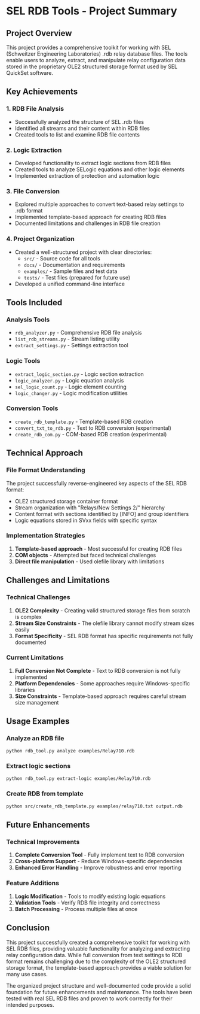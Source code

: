 # SEL RDB Tools - Project Summary

## Project Overview

This project provides a comprehensive toolkit for working with SEL (Schweitzer Engineering Laboratories) .rdb relay database files. The tools enable users to analyze, extract, and manipulate relay configuration data stored in the proprietary OLE2 structured storage format used by SEL QuickSet software.

## Key Achievements

### 1. RDB File Analysis
- Successfully analyzed the structure of SEL .rdb files
- Identified all streams and their content within RDB files
- Created tools to list and examine RDB file contents

### 2. Logic Extraction
- Developed functionality to extract logic sections from RDB files
- Created tools to analyze SELogic equations and other logic elements
- Implemented extraction of protection and automation logic

### 3. File Conversion
- Explored multiple approaches to convert text-based relay settings to .rdb format
- Implemented template-based approach for creating RDB files
- Documented limitations and challenges in RDB file creation

### 4. Project Organization
- Created a well-structured project with clear directories:
  - `src/` - Source code for all tools
  - `docs/` - Documentation and requirements
  - `examples/` - Sample files and test data
  - `tests/` - Test files (prepared for future use)
- Developed a unified command-line interface

## Tools Included

### Analysis Tools
- `rdb_analyzer.py` - Comprehensive RDB file analysis
- `list_rdb_streams.py` - Stream listing utility
- `extract_settings.py` - Settings extraction tool

### Logic Tools
- `extract_logic_section.py` - Logic section extraction
- `logic_analyzer.py` - Logic equation analysis
- `sel_logic_count.py` - Logic element counting
- `logic_changer.py` - Logic modification utilities

### Conversion Tools
- `create_rdb_template.py` - Template-based RDB creation
- `convert_txt_to_rdb.py` - Text to RDB conversion (experimental)
- `create_rdb_com.py` - COM-based RDB creation (experimental)

## Technical Approach

### File Format Understanding
The project successfully reverse-engineered key aspects of the SEL RDB format:
- OLE2 structured storage container format
- Stream organization with "Relays/New Settings 2/" hierarchy
- Content format with sections identified by [INFO] and group identifiers
- Logic equations stored in SVxx fields with specific syntax

### Implementation Strategies
1. **Template-based approach** - Most successful for creating RDB files
2. **COM objects** - Attempted but faced technical challenges
3. **Direct file manipulation** - Used olefile library with limitations

## Challenges and Limitations

### Technical Challenges
1. **OLE2 Complexity** - Creating valid structured storage files from scratch is complex
2. **Stream Size Constraints** - The olefile library cannot modify stream sizes easily
3. **Format Specificity** - SEL RDB format has specific requirements not fully documented

### Current Limitations
1. **Full Conversion Not Complete** - Text to RDB conversion is not fully implemented
2. **Platform Dependencies** - Some approaches require Windows-specific libraries
3. **Size Constraints** - Template-based approach requires careful stream size management

## Usage Examples

### Analyze an RDB file
```bash
python rdb_tool.py analyze examples/Relay710.rdb
```

### Extract logic sections
```bash
python rdb_tool.py extract-logic examples/Relay710.rdb
```

### Create RDB from template
```bash
python src/create_rdb_template.py examples/relay710.txt output.rdb
```

## Future Enhancements

### Technical Improvements
1. **Complete Conversion Tool** - Fully implement text to RDB conversion
2. **Cross-platform Support** - Reduce Windows-specific dependencies
3. **Enhanced Error Handling** - Improve robustness and error reporting

### Feature Additions
1. **Logic Modification** - Tools to modify existing logic equations
2. **Validation Tools** - Verify RDB file integrity and correctness
3. **Batch Processing** - Process multiple files at once

## Conclusion

This project successfully created a comprehensive toolkit for working with SEL RDB files, providing valuable functionality for analyzing and extracting relay configuration data. While full conversion from text settings to RDB format remains challenging due to the complexity of the OLE2 structured storage format, the template-based approach provides a viable solution for many use cases.

The organized project structure and well-documented code provide a solid foundation for future enhancements and maintenance. The tools have been tested with real SEL RDB files and proven to work correctly for their intended purposes.